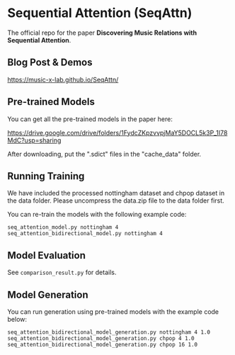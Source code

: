 # Sequential Attention (SeqAttn)

The official repo for the paper **Discovering Music Relations with Sequential Attention**.

## Blog Post & Demos

https://music-x-lab.github.io/SeqAttn/

## Pre-trained Models

You can get all the pre-trained models in the paper here:

https://drive.google.com/drive/folders/1FydcZKpzvvpjMaY5DOCL5k3P_1I78MdC?usp=sharing

After downloading, put the ".sdict" files in the "cache_data" folder.

## Running Training

We have included the processed nottingham dataset and chpop dataset in the data folder. Please uncompress the data.zip file to the data folder first.

You can re-train the models with the following example code:

```
seq_attention_model.py nottingham 4
seq_attention_bidirectional_model.py nottingham 4
```

## Model Evaluation

See ``comparison_result.py`` for details.

## Model Generation

You can run generation using pre-trained models with the example code below:

```
seq_attention_bidirectional_model_generation.py nottingham 4 1.0
seq_attention_bidirectional_model_generation.py chpop 4 1.0
seq_attention_bidirectional_model_generation.py chpop 16 1.0
```

